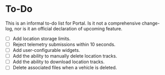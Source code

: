 # To-Do

This is an informal to-do list for Portal. Is it not a comprehensive change-log, nor is it an official declaration of upcoming feature.

- [ ] Add location storage limits.
- [ ] Reject telemetry submissions within 10 seconds.
- [ ] Add user-configurable widgets.
- [ ] Add the ability to manually delete location tracks.
- [ ] Add the ability to download location tracks.
- [ ] Delete associated files when a vehicle is deleted.
